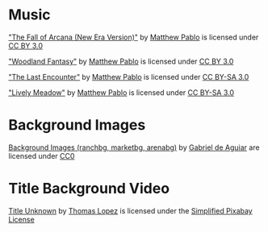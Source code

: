 # Music
["The Fall of Arcana (New Era Version)"](https://opengameart.org/content/the-fall-of-arcana-new-era-version) by [Matthew Pablo](https://matthewpablo.com/) is licensed under [CC BY 3.0](https://creativecommons.org/licenses/by/3.0/)

["Woodland Fantasy"](https://opengameart.org/content/woodland-fantasy) by [Matthew Pablo](https://matthewpablo.com/) is licensed under [CC BY 3.0](https://creativecommons.org/licenses/by-sa/3.0/)

["The Last Encounter"](https://opengameart.org/content/rpg-battle-theme-the-last-encounter-0) by [Matthew Pablo](https://matthewpablo.com/) is licensed under [CC BY-SA 3.0](https://creativecommons.org/licenses/by/3.0/)

["Lively Meadow"](https://opengameart.org/content/lively-meadow-victory-fanfare-and-song) by [Matthew Pablo](https://matthewpablo.com/) is licensed under [CC BY-SA 3.0](https://creativecommons.org/licenses/by/3.0/)

# Background Images
[Background Images (ranchbg, marketbg, arenabg)](https://opengameart.org/content/backgrounds-3) by [Gabriel de Aguiar](https://opengameart.org/users/nidhoggn) are licensed under [CC0](https://creativecommons.org/publicdomain/zero/1.0/)

# Title Background Video
[Title Unknown](https://pixabay.com/videos/loops-motion-loops-motion-moving-12529/) by [Thomas Lopez](https://pixabay.com/users/tommyclopez-5456791) is licensed under the [Simplified Pixabay License](https://pixabay.com/service/license/)
